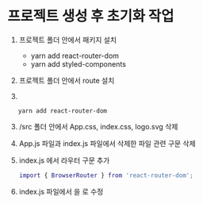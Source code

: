 # 프로젝트 생성 후 초기화 작업

1. 프로젝트 폴더 안에서 패키지 설치

   - yarn add react-router-dom
   - yarn add styled-components

2. 프로젝트 폴더 안에서 route 설치
3.

```
   yarn add react-router-dom
```

3. /src 폴더 안에서 App.css, index.css, logo.svg 삭제
4. App.js 파일과 index.js 파일에서 삭제한 파일 관련 구문 삭제
5. index.js 에서 라우터 구문 추가

   ```g
   import { BrowserRouter } from 'react-router-dom';
   ```

6. index.js 파일에서 <App />을 <BrowserRouter><App /></BrowserRouter> 로 수정

